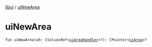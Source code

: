 [libui](README.md) / [uiNewArea](ui-new-area.md)

# uiNewArea

`fun uiNewArea(ah: CValuesRef<`[`uiAreaHandler`](ui-area-handler/README.md)`>?): CPointer<`[`uiArea`](ui-area.md)`>?`